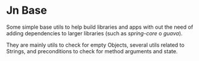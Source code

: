 # Jn Base

Some simple base utils to help build libraries and apps with out the need
of adding dependencies to larger libraries (such as _spring-core_ o _guava_).

They are mainly utils to check for empty Objects, several utils related to Strings, and preconditions to check for
method arguments and state.